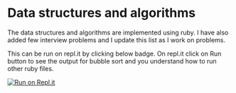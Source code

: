# Data structures and algorithms
The data structures and algorithms are implemented using ruby. I have also added few interview problems and I update this list as I work on problems.

This can be run on repl.it by clicking below badge. On repl.it click on Run button to see the output for bubble sort and you understand how to run other ruby files.

[![Run on Repl.it](https://repl.it/badge/github/deepakhb2/data-structures-and-algorithm)](https://repl.it/github/deepakhb2/data-structures-and-algorithm)
